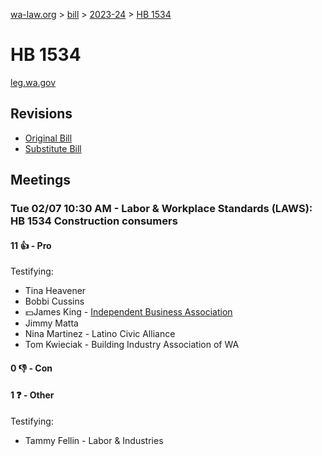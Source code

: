 [wa-law.org](/) > [bill](/bill/) > [2023-24](/bill/2023-24/) > [HB 1534](/bill/2023-24/hb/1534/)

# HB 1534
[leg.wa.gov](https://app.leg.wa.gov/billsummary?BillNumber=1534&Year=2023&Initiative=false)

## Revisions
* [Original Bill](1/)
* [Substitute Bill](S/)

## Meetings
### Tue 02/07 10:30 AM - Labor & Workplace Standards (LAWS): HB 1534 Construction consumers
#### 11 👍 - Pro
Testifying:
* Tina Heavener
* Bobbi Cussins
* 💵James King - [Independent Business Association](/org/independent_business_association/)
* Jimmy Matta
* Nina Martinez - Latino Civic Alliance
* Tom Kwieciak - Building Industry Association of WA

#### 0 👎 - Con

#### 1 ❓ - Other
Testifying:
* Tammy Fellin - Labor & Industries
